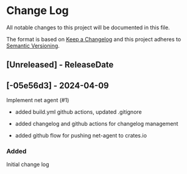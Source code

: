 # Change Log
All notable changes to this project will be documented in this file.

The format is based on [Keep a Changelog](http://keepachangelog.com/)
and this project adheres to [Semantic Versioning](http://semver.org/).

## [Unreleased] - ReleaseDate

<!-- [START AUTO UPDATE] -->
<!-- Please keep comment here to allow auto-update -->
<!-- [END AUTO UPDATE] -->
## [-05e56d3] - 2024-04-09

Implement net agent (#1)

* added build.yml github actions, updated .gitignore

* added changelog and github actions for changelog management

* added github flow for pushing net-agent to crates.io

### Added
Initial change log
